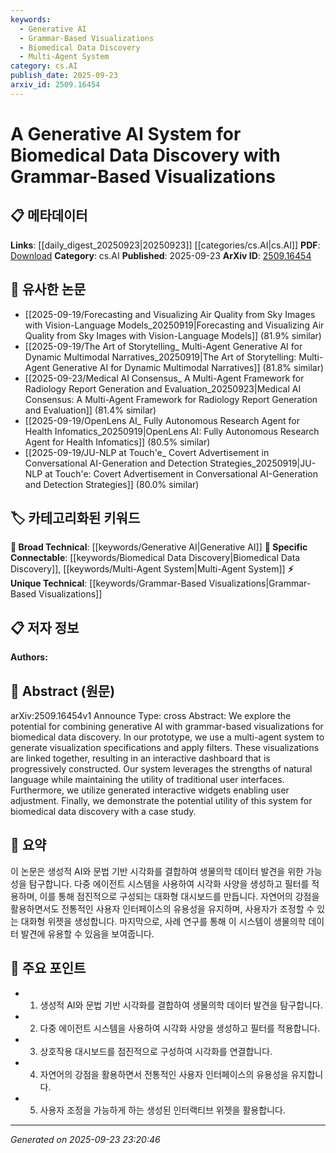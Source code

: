 ```yaml
---
keywords:
  - Generative AI
  - Grammar-Based Visualizations
  - Biomedical Data Discovery
  - Multi-Agent System
category: cs.AI
publish_date: 2025-09-23
arxiv_id: 2509.16454
---
```


<!-- KEYWORD_LINKING_METADATA:
{
  "processed_timestamp": "2025-09-23T23:20:46.151039",
  "vocabulary_version": "1.0",
  "selected_keywords": [
    "Generative AI",
    "Grammar-Based Visualizations",
    "Biomedical Data Discovery",
    "Multi-Agent System"
  ],
  "rejected_keywords": [],
  "similarity_scores": {
    "Generative AI": 0.82,
    "Grammar-Based Visualizations": 0.79,
    "Biomedical Data Discovery": 0.84,
    "Multi-Agent System": 0.78
  },
  "extraction_method": "AI_prompt_based",
  "budget_applied": true,
  "candidates_json": {
    "candidates": [
      {
        "surface": "Generative AI",
        "canonical": "Generative AI",
        "aliases": [
          "Generative Artificial Intelligence"
        ],
        "category": "broad_technical",
        "rationale": "Generative AI is a foundational technology that underpins the system described, offering strong linkage to various AI methodologies.",
        "novelty_score": 0.55,
        "connectivity_score": 0.88,
        "specificity_score": 0.65,
        "link_intent_score": 0.82
      },
      {
        "surface": "Grammar-Based Visualizations",
        "canonical": "Grammar-Based Visualizations",
        "aliases": [
          "Grammar-Driven Visualizations"
        ],
        "category": "unique_technical",
        "rationale": "This term describes a unique approach to data visualization that can be linked to other visualization techniques.",
        "novelty_score": 0.72,
        "connectivity_score": 0.67,
        "specificity_score": 0.78,
        "link_intent_score": 0.79
      },
      {
        "surface": "Biomedical Data Discovery",
        "canonical": "Biomedical Data Discovery",
        "aliases": [
          "Biomedical Data Exploration"
        ],
        "category": "specific_connectable",
        "rationale": "This is a specific application domain that connects to various biomedical research and data analysis efforts.",
        "novelty_score": 0.6,
        "connectivity_score": 0.85,
        "specificity_score": 0.82,
        "link_intent_score": 0.84
      },
      {
        "surface": "Multi-Agent System",
        "canonical": "Multi-Agent System",
        "aliases": [
          "MAS"
        ],
        "category": "specific_connectable",
        "rationale": "Multi-agent systems are a key component of the described prototype, linking to broader AI system architectures.",
        "novelty_score": 0.58,
        "connectivity_score": 0.8,
        "specificity_score": 0.76,
        "link_intent_score": 0.78
      }
    ],
    "ban_list_suggestions": [
      "interactive dashboard",
      "traditional user interfaces"
    ]
  },
  "decisions": [
    {
      "candidate_surface": "Generative AI",
      "resolved_canonical": "Generative AI",
      "decision": "linked",
      "scores": {
        "novelty": 0.55,
        "connectivity": 0.88,
        "specificity": 0.65,
        "link_intent": 0.82
      }
    },
    {
      "candidate_surface": "Grammar-Based Visualizations",
      "resolved_canonical": "Grammar-Based Visualizations",
      "decision": "linked",
      "scores": {
        "novelty": 0.72,
        "connectivity": 0.67,
        "specificity": 0.78,
        "link_intent": 0.79
      }
    },
    {
      "candidate_surface": "Biomedical Data Discovery",
      "resolved_canonical": "Biomedical Data Discovery",
      "decision": "linked",
      "scores": {
        "novelty": 0.6,
        "connectivity": 0.85,
        "specificity": 0.82,
        "link_intent": 0.84
      }
    },
    {
      "candidate_surface": "Multi-Agent System",
      "resolved_canonical": "Multi-Agent System",
      "decision": "linked",
      "scores": {
        "novelty": 0.58,
        "connectivity": 0.8,
        "specificity": 0.76,
        "link_intent": 0.78
      }
    }
  ]
}
-->

# A Generative AI System for Biomedical Data Discovery with Grammar-Based Visualizations

## 📋 메타데이터

**Links**: [[daily_digest_20250923|20250923]] [[categories/cs.AI|cs.AI]]
**PDF**: [Download](https://arxiv.org/pdf/2509.16454.pdf)
**Category**: cs.AI
**Published**: 2025-09-23
**ArXiv ID**: [2509.16454](https://arxiv.org/abs/2509.16454)

## 🔗 유사한 논문
- [[2025-09-19/Forecasting and Visualizing Air Quality from Sky Images with Vision-Language Models_20250919|Forecasting and Visualizing Air Quality from Sky Images with Vision-Language Models]] (81.9% similar)
- [[2025-09-19/The Art of Storytelling_ Multi-Agent Generative AI for Dynamic Multimodal Narratives_20250919|The Art of Storytelling: Multi-Agent Generative AI for Dynamic Multimodal Narratives]] (81.8% similar)
- [[2025-09-23/Medical AI Consensus_ A Multi-Agent Framework for Radiology Report Generation and Evaluation_20250923|Medical AI Consensus: A Multi-Agent Framework for Radiology Report Generation and Evaluation]] (81.4% similar)
- [[2025-09-19/OpenLens AI_ Fully Autonomous Research Agent for Health Infomatics_20250919|OpenLens AI: Fully Autonomous Research Agent for Health Infomatics]] (80.5% similar)
- [[2025-09-19/JU-NLP at Touch\'e_ Covert Advertisement in Conversational AI-Generation and Detection Strategies_20250919|JU-NLP at Touch\'e: Covert Advertisement in Conversational AI-Generation and Detection Strategies]] (80.0% similar)

## 🏷️ 카테고리화된 키워드
**🧠 Broad Technical**: [[keywords/Generative AI|Generative AI]]
**🔗 Specific Connectable**: [[keywords/Biomedical Data Discovery|Biomedical Data Discovery]], [[keywords/Multi-Agent System|Multi-Agent System]]
**⚡ Unique Technical**: [[keywords/Grammar-Based Visualizations|Grammar-Based Visualizations]]

## 📋 저자 정보

**Authors:** 

## 📄 Abstract (원문)

arXiv:2509.16454v1 Announce Type: cross 
Abstract: We explore the potential for combining generative AI with grammar-based visualizations for biomedical data discovery. In our prototype, we use a multi-agent system to generate visualization specifications and apply filters. These visualizations are linked together, resulting in an interactive dashboard that is progressively constructed. Our system leverages the strengths of natural language while maintaining the utility of traditional user interfaces. Furthermore, we utilize generated interactive widgets enabling user adjustment. Finally, we demonstrate the potential utility of this system for biomedical data discovery with a case study.

## 📝 요약

이 논문은 생성적 AI와 문법 기반 시각화를 결합하여 생물의학 데이터 발견을 위한 가능성을 탐구합니다. 다중 에이전트 시스템을 사용하여 시각화 사양을 생성하고 필터를 적용하며, 이를 통해 점진적으로 구성되는 대화형 대시보드를 만듭니다. 자연어의 강점을 활용하면서도 전통적인 사용자 인터페이스의 유용성을 유지하며, 사용자가 조정할 수 있는 대화형 위젯을 생성합니다. 마지막으로, 사례 연구를 통해 이 시스템이 생물의학 데이터 발견에 유용할 수 있음을 보여줍니다.

## 🎯 주요 포인트

- 1. 생성적 AI와 문법 기반 시각화를 결합하여 생물의학 데이터 발견을 탐구합니다.
- 2. 다중 에이전트 시스템을 사용하여 시각화 사양을 생성하고 필터를 적용합니다.
- 3. 상호작용 대시보드를 점진적으로 구성하여 시각화를 연결합니다.
- 4. 자연어의 강점을 활용하면서 전통적인 사용자 인터페이스의 유용성을 유지합니다.
- 5. 사용자 조정을 가능하게 하는 생성된 인터랙티브 위젯을 활용합니다.


---

*Generated on 2025-09-23 23:20:46*